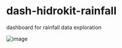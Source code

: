 # dash-hidrokit-rainfall
 dashboard for rainfall data exploration

![image](https://user-images.githubusercontent.com/1007910/167583978-b23aedef-bbd7-4b0f-8b3b-94c0d56868b6.png)


